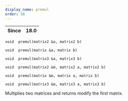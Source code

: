 ```yaml
---
display_name: premul
order: 58
---
```

| Since | 18.0 |
| --- | --- |

`void  premul(matrix2 &a, matrix2 b)`

`void  premul(matrix &a, matrix b)`

`void  premul(matrix3 &a, matrix3 b)`

`void  premul(matrix2 &m, matrix2 a, matrix2 b)`

`void  premul(matrix &m, matrix a, matrix b)`

`void  premul(matrix3 &m, matrix3 a, matrix3 b)`

Multiplies two matrices and returns modify the first matrix.
